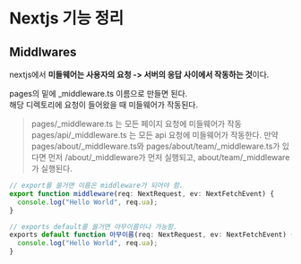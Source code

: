# Nextjs 기능 정리

## Middlwares

nextjs에서 **미들웨어는 사용자의 요청 -> 서버의 응답 사이에서 작동하는 것**이다.

pages의 밑에 \_middleware.ts 이름으로 만들면 된다.  
해당 디렉토리에 요청이 들어왔을 때 미들웨어가 작동된다.

> pages/\_middleware.ts 는 모든 페이지 요청에 미들웨어가 작동  
> pages/api/\_middleware.ts 는 모든 api 요청에 미들웨어가 작동한다.
> 만약 pages/about/\_middleware.ts와 pages/about/team/\_middleware.ts가 있다면 먼저 /about/\_middleware가 먼저 실행되고, about/team/\_middleware가 실행된다.

```js
// export를 쓸거면 이름은 middleware가 되어야 함.
export function middleware(req: NextRequest, ev: NextFetchEvent) {
  console.log("Hello World", req.ua);
}

// exports default를 쓸거면 아무이름이나 가능함.
exports default function 아무이름(req: NextRequest, ev: NextFetchEvent) {
  console.log("Hello World", req.ua);
}
```
